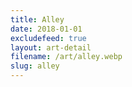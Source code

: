 ```yaml
---
title: Alley
date: 2018-01-01
excludefeed: true
layout: art-detail
filename: /art/alley.webp
slug: alley
---
```


